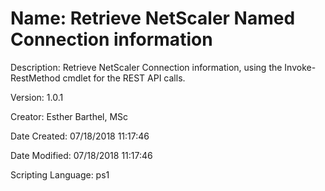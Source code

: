 ﻿# Name: Retrieve NetScaler Named Connection information

Description: Retrieve NetScaler Connection information, using the Invoke-RestMethod cmdlet for the REST API calls.

Version: 1.0.1

Creator: Esther Barthel, MSc

Date Created: 07/18/2018 11:17:46

Date Modified: 07/18/2018 11:17:46

Scripting Language: ps1

